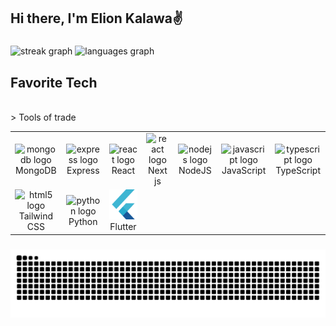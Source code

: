 <h2 align="left">Hi there, I'm Elion Kalawa✌️</h2>

###

<div align="start">
  <img src="https://streak-stats.demolab.com?user=Noile-Arch&locale=en&mode=daily&theme=dracula&hide_border=false&border_radius=5" height="200" alt="streak graph"  />
  <img src="https://github-readme-stats.vercel.app/api/top-langs?username=Noile-Arch&locale=en&hide_title=false&layout=compact&card_width=320&langs_count=5&theme=dracula&hide_border=false" height="150" alt="languages graph"  />
</div>


###
<h2 align="left" >Favorite Tech</h2>
<br>
> Tools of trade
<br>

<table align="start">
  <tr>
    <td align="center" width="144">
      <a >
        <img src="https://cdn.jsdelivr.net/gh/devicons/devicon/icons/mongodb/mongodb-original.svg" width="48" height="48" alt="mongodb logo" />
      </a>
      <br>MongoDB
    </td>
    <td align="center" width="144">
      <a >
        <img src="https://cdn.jsdelivr.net/gh/devicons/devicon/icons/express/express-original.svg" width="48" height="48" alt="express logo" />
      </a>
      <br>Express
    </td>
    <td align="center" width="144">
      <a >
        <img src="https://cdn.jsdelivr.net/gh/devicons/devicon/icons/react/react-original.svg" width="48" height="48" alt="react logo" />
      </a>
      <br>React
    </td>
     <td align="center" width="144">
      <a >
        <img src="https://www.cdnlogo.com/logos/n/80/next-js.svg" width="48" height="48" alt="react logo" />
      </a>
      <br>Next js
    </td>
    <td align="center" width="144">
      <a >
        <img src="https://cdn.jsdelivr.net/gh/devicons/devicon/icons/nodejs/nodejs-original.svg" width="48" height="48" alt="nodejs logo" />
      </a>
      <br>NodeJS
    </td>
    <td align="center" width="144">
      <a >
        <img src="https://cdn.jsdelivr.net/gh/devicons/devicon/icons/javascript/javascript-original.svg" width="48" height="48" alt="javascript logo" />
      </a>
      <br>JavaScript
    </td>
    <td align="center" width="144">
      <a >
        <img src="https://cdn.jsdelivr.net/gh/devicons/devicon/icons/typescript/typescript-original.svg" width="48" height="48" alt="typescript logo" />
      </a>
      <br>TypeScript
    </td>
  </tr>
  <tr>
    <td align="center" width="144">
      <a >
        <img src="https://encrypted-tbn0.gstatic.com/images?q=tbn:ANd9GcTSDKn3vA2YUbXzN0ZC3gALWJ08gJN-Drl15w&s" width="48" height="48" alt="html5 logo" />
      </a>
      <br>Tailwind CSS
    </td>
    <td align="center" width="144">
      <a >
        <img src="https://cdn.jsdelivr.net/gh/devicons/devicon/icons/python/python-original.svg" width="48" height="48" alt="python logo" />
      </a>
      <br>Python
    </td>
    <td align="center" width="144">
      <a >
        <img src="https://github.com/devicons/devicon/blob/v2.16.0/icons/flutter/flutter-original.svg" width="48" height="48" alt="python logo" />
      </a>
      <br>Flutter
    </td>
  </tr>
</table>


###
<picture>

  <source media="(prefers-color-scheme: dark)" srcset="https://raw.githubusercontent.com/wamaithanyamu/wamaithanyamu/output/github-contribution-grid-snake-dark.svg">
  <source media="(prefers-color-scheme: light)" srcset="https://raw.githubusercontent.com/wamaithanyamu/wamaithanyamu/output/github-contribution-grid-snake.svg">
  <img alt="github contribution grid snake animation" src="https://raw.githubusercontent.com/wamaithanyamu/wamaithanyamu/output/github-contribution-grid-snake.svg">
  
</picture>





###
